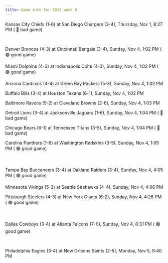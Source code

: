 ```yaml
---
title: Game info for 2012 week 9
---
```

Kansas City Chiefs (1-6) at San Diego Chargers (3-4), Thursday, Nov 1, 8:27 PM (	:red_circle: bad game)


<br/>

Denver Broncos (4-3) at Cincinnati Bengals (3-4), Sunday, Nov 4, 1:02 PM (	:green_circle: good game)

Miami Dolphins (4-3) at Indianapolis Colts (4-3), Sunday, Nov 4, 1:02 PM (	:green_circle: good game)

Arizona Cardinals (4-4) at Green Bay Packers (5-3), Sunday, Nov 4, 1:02 PM

Buffalo Bills (3-4) at Houston Texans (6-1), Sunday, Nov 4, 1:02 PM

Baltimore Ravens (5-2) at Cleveland Browns (2-6), Sunday, Nov 4, 1:03 PM

Detroit Lions (3-4) at Jacksonville Jaguars (1-6), Sunday, Nov 4, 1:04 PM (	:red_circle: bad game)

Chicago Bears (6-1) at Tennessee Titans (3-5), Sunday, Nov 4, 1:04 PM (	:red_circle: bad game)

Carolina Panthers (1-6) at Washington Redskins (3-5), Sunday, Nov 4, 1:05 PM (	:green_circle: good game)


<br/>

Tampa Bay Buccaneers (3-4) at Oakland Raiders (3-4), Sunday, Nov 4, 4:05 PM (	:green_circle: good game)

Minnesota Vikings (5-3) at Seattle Seahawks (4-4), Sunday, Nov 4, 4:06 PM

Pittsburgh Steelers (4-3) at New York Giants (6-2), Sunday, Nov 4, 4:26 PM (	:green_circle: good game)


<br/>

Dallas Cowboys (3-4) at Atlanta Falcons (7-0), Sunday, Nov 4, 8:31 PM (	:green_circle: good game)


<br/>

Philadelphia Eagles (3-4) at New Orleans Saints (2-5), Monday, Nov 5, 8:40 PM

